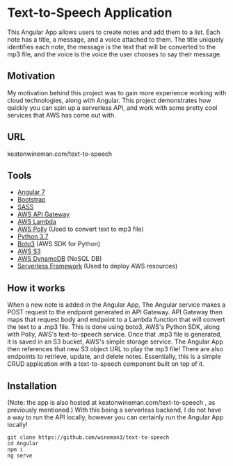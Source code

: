 # Text-to-Speech Application
This Angular App allows users to create notes and add them to a list. Each note has a title, a message, and a voice attached to them. The title uniquely identifies each note, the message is the text that will be converted to the mp3 file, and the voice is the voice the user chooses to say their message. 

## Motivation
My motivation behind this project was to gain more experience working with cloud technologies, along with Angular. This project demonstrates how quickly you can spin up a serverless API, and work with some pretty cool services that AWS has come out with.

## URL

keatonwineman.com/text-to-speech

## Tools

 - [Angular 7](https://angular.io/)
 - [Bootstrap](https://getbootstrap.com/)
 - [SASS](https://sass-lang.com/)
 - [AWS API Gateway](https://aws.amazon.com/api-gateway/)
 - [AWS Lambda](https://aws.amazon.com/lambda/)
 - [AWS Polly](https://aws.amazon.com/polly/) (Used to convert text to mp3 file)
 - [Python 3.7](https://www.python.org) 
 - [Boto3](https://boto3.amazonaws.com/v1/documentation/api/latest/index.html?id=docs_gateway) (AWS SDK for Python)
 - [AWS S3](https://aws.amazon.com/s3/) 
 - [AWS DynamoDB](https://aws.amazon.com/dynamodb/) (NoSQL DB)
 - [Serverless Framework](https://serverless.com/) (Used to deploy AWS resources)

## How it works

When a new note is added in the Angular App, The Angular service makes a POST request to the endpoint generated in API Gateway. API Gateway then maps that request body and endpoint to a Lambda function that will convert the text to a .mp3 file. This is done using boto3, AWS's Python SDK, along with Polly, AWS's text-to-speech service. Once that .mp3 file is generated, it is saved in an S3 bucket, AWS's simple storage service. The Angular App then references that new S3 object URL to play the mp3 file! There are also endpoints to retrieve, update, and delete notes. Essentially, this is a simple CRUD application with a text-to-speech component built on top of it.

## Installation
(Note: the app is also hosted at keatonwineman.com/text-to-speech , as previously mentioned.)
With this being a serverless backend, I do not have a way to run the API locally, however you can certainly run the Angular App locally!  

 `git clone https://github.com/wineman3/text-to-speech`  
 `cd Angular`  
 `npm i`  
 `ng serve`
